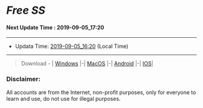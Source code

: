 
# *Free SS*

#### Next Update Time : 2019-09-05_17:20

---
* Updata Time: [2019-09-05_16:20](https://github.com/Geek-007/free-SS/blob/master/2019-09-05_16:20_FreeSS.txt) (Local Time)
---

> Download - | [Windows](https://github.com/shadowsocks/shadowsocks-windows/releases) |-| [MacOS](https://github.com/shadowsocks/shadowsocks-iOS/releases) |-| [Android](https://github.com/shadowsocks/shadowsocks-android/releases) |-| [IOS](https://itunes.apple.com/us/)|

### Disclaimer:
All accounts are from the Internet, non-profit purposes, only for everyone to learn and use, do not use for illegal purposes.
<br>
